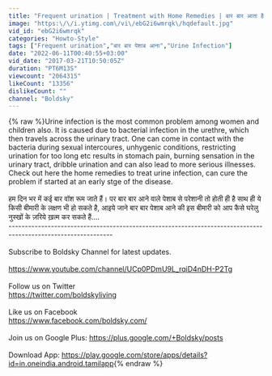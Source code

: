 ```yaml
---
title: "Frequent urination | Treatment with Home Remedies | बार बार आता है पेशाब तो ये हैं उपाय | Boldsky"
image: "https:\/\/i.ytimg.com\/vi\/ebG2i6wmrqk\/hqdefault.jpg"
vid_id: "ebG2i6wmrqk"
categories: "Howto-Style"
tags: ["Frequent urination","बार बार पेशाब आना","Urine Infection"]
date: "2022-06-11T00:40:55+03:00"
vid_date: "2017-03-21T10:50:05Z"
duration: "PT6M13S"
viewcount: "2064315"
likeCount: "13356"
dislikeCount: ""
channel: "Boldsky"
---
```

{% raw %}Urine infection is the most common problem among women and children also. It is caused due to bacterial infection in the urethre, which then travels across the urinary tract. One can come in contact with the bacteria during sexual intercoures, unhygenic conditions, restricting urination for too long etc results in stomach pain, burning sensation in the urinary tract, dribble urination and can also lead to more serious illnesses. Check out here the home remedies to treat urine infection, can cure the problem if started at an early stge of the disease.<br /><br />हम दिन भर में कई बार वॉश रूम जाते हैं। पर बार बार आने वाले पेशाब से परेशानी तो होती ही है साथ ही ये किसी बीमारी के लक्षण भी हो सकते है, आइये जाने बार बार पेशाब आने की इस बीमारी को आप कैसे घरेलु नुस्खों के ज़रिये ख़त्म कर सकते हैं.... <br />--------------------------------------------------------------------------------------------------------------<br /><br />Subscribe to Boldsky Channel for latest updates. <br /><br /><a rel="nofollow" target="blank" href="https://www.youtube.com/channel/UCp0PDmU9L_rqiD4nDH-P2Tg">https://www.youtube.com/channel/UCp0PDmU9L_rqiD4nDH-P2Tg</a><br /><br />Follow us on Twitter<br /><a rel="nofollow" target="blank" href="https://twitter.com/boldskyliving">https://twitter.com/boldskyliving</a><br /><br />Like us on Facebook<br /><a rel="nofollow" target="blank" href="https://www.facebook.com/boldsky.com/">https://www.facebook.com/boldsky.com/</a><br /><br />Join us on Google Plus: <a rel="nofollow" target="blank" href="https://plus.google.com/+Boldsky/posts">https://plus.google.com/+Boldsky/posts</a><br /><br />Download App: <a rel="nofollow" target="blank" href="https://play.google.com/store/apps/details?id=in.oneindia.android.tamilapp">https://play.google.com/store/apps/details?id=in.oneindia.android.tamilapp</a>{% endraw %}
